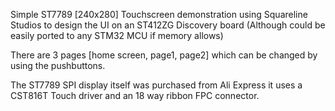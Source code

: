 Simple ST7789 [240x280] Touchscreen demonstration using Squareline Studios to design the UI on an ST412ZG Discovery board (Although could be easily ported to any STM32 MCU if memory allows)

There are 3 pages [home screen, page1, page2] which can be changed by using the pushbuttons.

The ST7789 SPI display itself was purchased from Ali Express it uses a CST816T Touch driver and an 18 way ribbon FPC connector.



